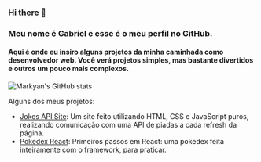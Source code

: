 ### Hi there 👋

### Meu nome é Gabriel e esse é o meu perfil no GitHub.
#### Aqui é onde eu insiro alguns projetos da minha caminhada como desenvolvedor web. Você verá projetos simples, mas bastante divertidos e outros um pouco mais complexos.

![Markyan's GitHub stats](https://github-readme-stats.vercel.app/api?username=markyangit&show_icons=true)

Alguns dos meus projetos:
* [Jokes API Site](https://markyangit.github.io/promise-jokes-site/): Um site feito utilizando HTML, CSS e JavaScript puros, realizando comunicação com uma API de piadas a cada refresh da página.
* [Pokedex React](https://my-pokedex-with-react.vercel.app/): Primeiros passos em React: uma pokedex feita inteiramente com o framework, para praticar.
